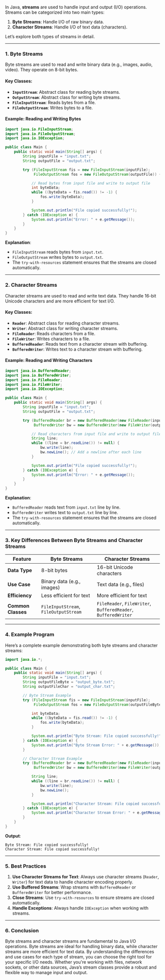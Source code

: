 In Java, **streams** are used to handle input and output (I/O) operations. Streams can be categorized into two main types:
1. **Byte Streams**: Handle I/O of raw binary data.
2. **Character Streams**: Handle I/O of text data (characters).

Let’s explore both types of streams in detail.

---

### **1. Byte Streams**
Byte streams are used to read and write binary data (e.g., images, audio, video). They operate on 8-bit bytes.

#### **Key Classes**:
- **`InputStream`**: Abstract class for reading byte streams.
- **`OutputStream`**: Abstract class for writing byte streams.
- **`FileInputStream`**: Reads bytes from a file.
- **`FileOutputStream`**: Writes bytes to a file.

#### **Example: Reading and Writing Bytes**
```java
import java.io.FileInputStream;
import java.io.FileOutputStream;
import java.io.IOException;

public class Main {
    public static void main(String[] args) {
        String inputFile = "input.txt";
        String outputFile = "output.txt";

        try (FileInputStream fis = new FileInputStream(inputFile);
             FileOutputStream fos = new FileOutputStream(outputFile)) {

            // Read bytes from input file and write to output file
            int byteData;
            while ((byteData = fis.read()) != -1) {
                fos.write(byteData);
            }

            System.out.println("File copied successfully!");
        } catch (IOException e) {
            System.out.println("Error: " + e.getMessage());
        }
    }
}
```
**Explanation**:
- `FileInputStream` reads bytes from `input.txt`.
- `FileOutputStream` writes bytes to `output.txt`.
- The `try-with-resources` statement ensures that the streams are closed automatically.

---

### **2. Character Streams**
Character streams are used to read and write text data. They handle 16-bit Unicode characters and are more efficient for text I/O.

#### **Key Classes**:
- **`Reader`**: Abstract class for reading character streams.
- **`Writer`**: Abstract class for writing character streams.
- **`FileReader`**: Reads characters from a file.
- **`FileWriter`**: Writes characters to a file.
- **`BufferedReader`**: Reads text from a character stream with buffering.
- **`BufferedWriter`**: Writes text to a character stream with buffering.

#### **Example: Reading and Writing Characters**
```java
import java.io.BufferedReader;
import java.io.BufferedWriter;
import java.io.FileReader;
import java.io.FileWriter;
import java.io.IOException;

public class Main {
    public static void main(String[] args) {
        String inputFile = "input.txt";
        String outputFile = "output.txt";

        try (BufferedReader br = new BufferedReader(new FileReader(inputFile));
             BufferedWriter bw = new BufferedWriter(new FileWriter(outputFile))) {

            // Read characters from input file and write to output file
            String line;
            while ((line = br.readLine()) != null) {
                bw.write(line);
                bw.newLine(); // Add a newline after each line
            }

            System.out.println("File copied successfully!");
        } catch (IOException e) {
            System.out.println("Error: " + e.getMessage());
        }
    }
}
```
**Explanation**:
- `BufferedReader` reads text from `input.txt` line by line.
- `BufferedWriter` writes text to `output.txt` line by line.
- The `try-with-resources` statement ensures that the streams are closed automatically.

---

### **3. Key Differences Between Byte Streams and Character Streams**

| Feature                | Byte Streams                  | Character Streams             |
|------------------------|------------------------------|------------------------------|
| **Data Type**          | 8-bit bytes                  | 16-bit Unicode characters    |
| **Use Case**           | Binary data (e.g., images)   | Text data (e.g., files)      |
| **Efficiency**         | Less efficient for text      | More efficient for text      |
| **Common Classes**     | `FileInputStream`, `FileOutputStream` | `FileReader`, `FileWriter`, `BufferedReader`, `BufferedWriter` |

---

### **4. Example Program**
Here’s a complete example demonstrating both byte streams and character streams:

```java
import java.io.*;

public class Main {
    public static void main(String[] args) {
        String inputFile = "input.txt";
        String outputFileByte = "output_byte.txt";
        String outputFileChar = "output_char.txt";

        // Byte Stream Example
        try (FileInputStream fis = new FileInputStream(inputFile);
             FileOutputStream fos = new FileOutputStream(outputFileByte)) {

            int byteData;
            while ((byteData = fis.read()) != -1) {
                fos.write(byteData);
            }

            System.out.println("Byte Stream: File copied successfully!");
        } catch (IOException e) {
            System.out.println("Byte Stream Error: " + e.getMessage());
        }

        // Character Stream Example
        try (BufferedReader br = new BufferedReader(new FileReader(inputFile));
             BufferedWriter bw = new BufferedWriter(new FileWriter(outputFileChar))) {

            String line;
            while ((line = br.readLine()) != null) {
                bw.write(line);
                bw.newLine();
            }

            System.out.println("Character Stream: File copied successfully!");
        } catch (IOException e) {
            System.out.println("Character Stream Error: " + e.getMessage());
        }
    }
}
```
**Output**:
```
Byte Stream: File copied successfully!
Character Stream: File copied successfully!
```

---

### **5. Best Practices**
1. **Use Character Streams for Text**: Always use character streams (`Reader`, `Writer`) for text data to handle character encoding properly.
2. **Use Buffered Streams**: Wrap streams with `BufferedReader` or `BufferedWriter` for better performance.
3. **Close Streams**: Use `try-with-resources` to ensure streams are closed automatically.
4. **Handle Exceptions**: Always handle `IOException` when working with streams.

---

### **6. Conclusion**
Byte streams and character streams are fundamental to Java I/O operations. Byte streams are ideal for handling binary data, while character streams are more efficient for text data. By understanding the differences and use cases for each type of stream, you can choose the right tool for your specific I/O needs. Whether you're working with files, network sockets, or other data sources, Java’s stream classes provide a robust and flexible way to manage input and output.
